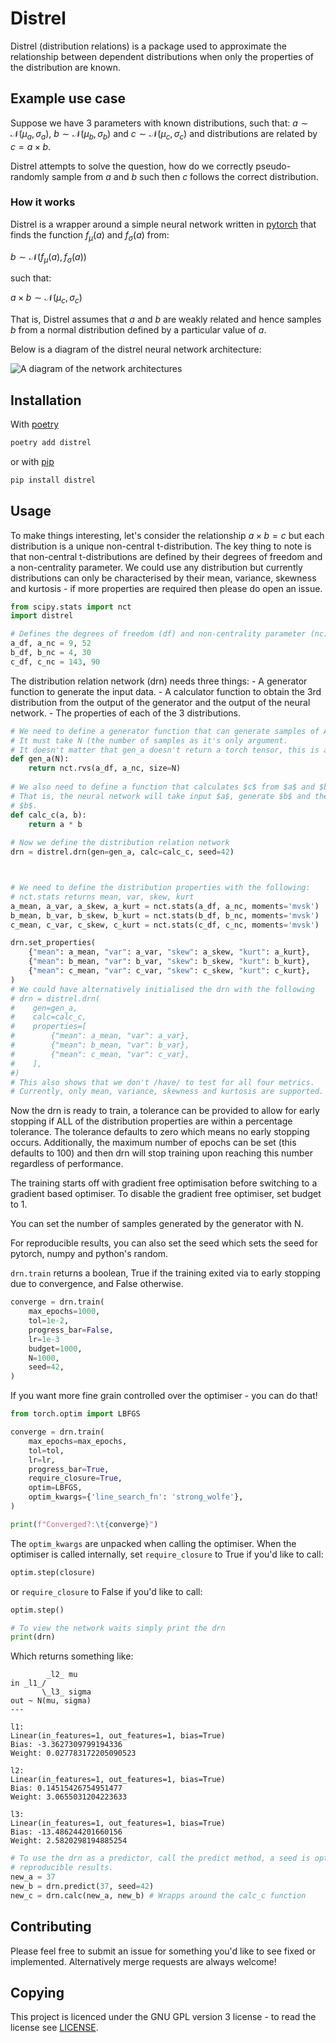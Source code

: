 # Distrel

Distrel (distribution relations) is a package used to approximate the relationship between dependent distributions when only the properties of the distribution are known.

## Example use case

Suppose we have 3 parameters with known distributions, such that: $`a \sim \mathcal{N}(\mu_a, \sigma_a)`$, $`b \sim \mathcal{N}(\mu_b, \sigma_b)`$ and $`c \sim \mathcal{N}(\mu_c, \sigma_c)`$ and distributions are related by $c = a \times b$.

Distrel attempts to solve the question, how do we correctly pseudo-randomly sample from $a$ and $b$ such then $c$ follows the correct distribution.

### How it works

Distrel is a wrapper around a simple neural network written in [pytorch](https://pytorch.org/) that finds the function $`f_{\mu}(a)`$ and $`f_{\sigma}(a)`$ from:

$`b \sim \mathcal{N}(f_{\mu}(a), f_{\sigma}(a))`$

such that:

$`a \times b \sim \mathcal{N}(\mu_c, \sigma_c)`$

That is, Distrel assumes that $a$ and $b$ are weakly related and hence samples $b$ from a normal distribution defined by a particular value of $a$.

Below is a diagram of the distrel neural network architecture:

![A diagram of the network architectures](drn.png) 

## Installation

With [poetry](https://python-poetry.org/)
```bash
poetry add distrel
```

or with [pip](https://pypi.org/)

```bash
pip install distrel
```

## Usage

To make things interesting, let's consider the relationship $a \times b = c$ but each distribution is a unique non-central t-distribution.
The key thing to note is that non-central t-distributions are defined by their degrees of freedom and a non-centrality parameter.
We could use any distribution but currently distributions can only be characterised by their mean, variance, skewness and kurtosis - if more properties are required then please do open an issue.
```python
from scipy.stats import nct
import distrel

# Defines the degrees of freedom (df) and non-centrality parameter (nc) for each distribution
a_df, a_nc = 9, 52
b_df, b_nc = 4, 30
c_df, c_nc = 143, 90


```

The distribution relation network (drn) needs three things:
    - A generator function to generate the input data.
    - A calculator function to obtain the 3rd distribution from the output of the generator and the output of the neural network.
    - The properties of each of the 3 distributions.
    
```python
# We need to define a generator function that can generate samples of A.
# It must take N (the number of samples as it's only argument.
# It doesn't matter that gen_a doesn't return a torch tensor, this is accounted for internally.
def gen_a(N):
    return nct.rvs(a_df, a_nc, size=N)
    
# We also need to define a function that calculates $c$ from $a$ and $b$.
# That is, the neural network will take input $a$, generate $b$ and then calculate $c$ from $a$ and 
# $b$.
def calc_c(a, b):
    return a * b
    
# Now we define the distribution relation network
drn = distrel.drn(gen=gen_a, calc=calc_c, seed=42)



# We need to define the distribution properties with the following:
# nct.stats returns mean, var, skew, kurt
a_mean, a_var, a_skew, a_kurt = nct.stats(a_df, a_nc, moments='mvsk')
b_mean, b_var, b_skew, b_kurt = nct.stats(b_df, b_nc, moments='mvsk')
c_mean, c_var, c_skew, c_kurt = nct.stats(c_df, c_nc, moments='mvsk')

drn.set_properties(
    {"mean": a_mean, "var": a_var, "skew": a_skew, "kurt": a_kurt}, 
    {"mean": b_mean, "var": b_var, "skew": b_skew, "kurt": b_kurt}, 
    {"mean": c_mean, "var": c_var, "skew": c_skew, "kurt": c_kurt},
)
# We could have alternatively initialised the drn with the following
# drn = distrel.drn(
#    gen=gen_a, 
#    calc=calc_c, 
#    properties=[
#        {"mean": a_mean, "var": a_var},
#        {"mean": b_mean, "var": b_var},
#        {"mean": c_mean, "var": c_var},
#    ],
#)
# This also shows that we don't /have/ to test for all four metrics.
# Currently, only mean, variance, skewness and kurtosis are supported.
```


Now the drn is ready to train, a tolerance can be provided to allow for early stopping if ALL of 
the distribution properties are within a percentage tolerance.
The tolerance defaults to zero which means no early stopping occurs.
Additionally, the maximum number of epochs can be set (this defaults to 100) and then drn will
stop training upon reaching this number regardless of performance.

The training starts off with gradient free optimisation before switching to a gradient based
optimiser.
To disable the gradient free optimiser, set budget to 1.

You can set the number of samples generated by the generator with N.

For reproducible results, you can also set the seed which sets the seed for pytorch, numpy and python's random.

`drn.train` returns a boolean, True if the training exited via to early stopping due to 
convergence, and False otherwise.
```python
converge = drn.train(
    max_epochs=1000, 
    tol=1e-2, 
    progress_bar=False,
    lr=1e-3
    budget=1000,
    N=1000,
    seed=42,
)
```

If you want more fine grain controlled over the optimiser - you can do that!
```python
from torch.optim import LBFGS

converge = drn.train(
    max_epochs=max_epochs,
    tol=tol,
    lr=lr,
    progress_bar=True,
    require_closure=True,
    optim=LBFGS,
    optim_kwargs={'line_search_fn': 'strong_wolfe'},
)

print(f"Converged?:\t{converge}")
```
The `optim_kwargs` are unpacked when calling the optimiser.
When the optimiser is called internally, set `require_closure` to True if you'd like to call:
```python
optim.step(closure)
```
or `require_closure` to False if you'd like to call:
```python
optim.step()
```

```python
# To view the network waits simply print the drn
print(drn)
```
Which returns something like:
```example
        _l2_ mu
in _l1_/
       \_l3_ sigma
out ~ N(mu, sigma)
---

l1:
Linear(in_features=1, out_features=1, bias=True)
Bias: -3.3627309799194336
Weight: 0.027783172205090523

l2:
Linear(in_features=1, out_features=1, bias=True)
Bias: 0.14515426754951477
Weight: 3.0655031204223633

l3:
Linear(in_features=1, out_features=1, bias=True)
Bias: -13.486244201660156
Weight: 2.5820298194885254
```

```python
# To use the drn as a predictor, call the predict method, a seed is optional but recommend for.
# reproducible results.
new_a = 37
new_b = drn.predict(37, seed=42)
new_c = drn.calc(new_a, new_b) # Wrapps around the calc_c function
```

## Contributing

Please feel free to submit an issue for something you'd like to see fixed or implemented.
Alternatively merge requests are always welcome!

## Copying

This project is licenced under the GNU GPL version 3 license - to read the license see [LICENSE](LICENSE).
